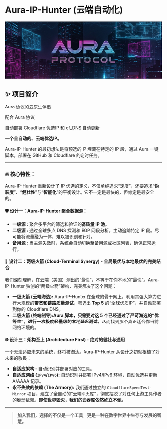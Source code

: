 # Aura-IP-Hunter (云端自动化)

![Aura Protocol Banner](https://github.com/CrazyStrangeSue/Aura-IP-Hunter/blob/main/images/aura-logo.png?raw=true)

## ✨ 项目简介

Aura 协议的云原生伴侣

配合 Aura 协议

自动部署 Cloudflare 优选IP 和 cf_DNS 自动更新

**一个全自动的、云端优选IP。**

Aura-IP-Hunter 的最初想法是将预选的 IP 埋藏在特定的 IP 段，通过 Aura 一键脚本，部署在 GitHub 和 Cloudflare 的定时任务。

---

### 🔥 核心特性：

Aura-IP-Hunter 重新设计了 IP 优选的定义，不仅单纯追求“速度”，还要追求“**伪装度**”、“**健壮性**”与“**智能化**”的平衡设计。它不一定是最快的，但肯定是最安全的。

#### 🛡️ **设计一：Aura-IP-Hunter 聚合数据源：**

*   **一级源 :** 聚合多平台的筛选和验证的**高质量 IP 池**。
*   **二级源 :** 通过全球多点 DNS 探测和 BGP 网段分析，主动追踪特定 IP 段。尽可能将流量融为一体，难以被识别和针对。
*   **备用源 :** 当主源失效时，系统会自动切换至备用源或社区列表，确保正常运行。

#### 🚀 **设计二：两级火箭 (Cloud-Terminal Synergy) - 全局最优与本地最优的完美结合**
我们深刻理解，在云端（美国）测出的“最快”，不等于在你本地的“最快”。Aura-IP-Hunter 独创的“两级火箭”架构，完美解决了这个问题：
*   **一级火箭 (云端海选):** Aura-IP-Hunter 在全球的骨干网上，利用其强大算力进行大规模的**带宽和链路质量测试**，筛选出 **Top 5** 的“全球优质IP”，并自动部署到你的 Cloudflare DNS。
*   **二级火箭 (终端制导):**Aura 脚本，只需要对这 5 个已经通过了严苛海选的“优等生”，进行一次极度轻量级的**本地延迟测试**，从而找到那个真正适合你当前网络环境的。

#### 🌐 **设计三：架构至上 (Architecture First) - 绝对的健壮与通用**
一个无法适应未来的系统，终将被淘汰。Aura-IP-Hunter 从设计之初就根植了对未来的敬畏：
*   **自适应架构 :** 自动识别并部署对应的工具。
*   **自适应网络 (`IPv4`/`IPv6`):** 自动识别并部署 IPv4/IPv6 环境，自动优选并更新 A/AAAA 记录。
*   **永不失效的依赖 (The Armory):** 我们通过独立的 `CloudflareSpeedTest-Mirror` 项目，建立了全自动的“云端军火库”，彻底摆脱了对任何上游工具作者的脆弱依赖。**即使世界毁灭，我们的武器库依然屹立不倒。**

---

> **加入我们，选择的不仅是一个工具，更是一种在数字世界中生存与发展的智慧。**
